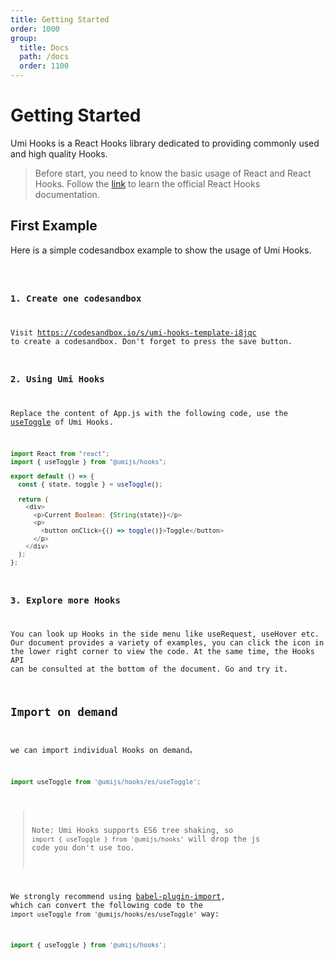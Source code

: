 ```yaml
---
title: Getting Started
order: 1000
group:
  title: Docs
  path: /docs
  order: 1100
---
```


# Getting Started

Umi Hooks is a React Hooks library dedicated to providing commonly used and high quality Hooks.

> Before start, you need to know the basic usage of React and React Hooks. Follow the [link](https://reactjs.org/docs/hooks-intro.html) to learn the official React Hooks documentation.


## First Example

Here is a simple codesandbox example to show the usage of Umi Hooks.


<code src="./demo.tsx" inline />

### 1. Create one codesandbox

Visit https://codesandbox.io/s/umi-hooks-template-i8jqc to create a codesandbox. Don't forget to press the save button.

### 2. Using Umi Hooks

Replace the content of App.js with the following code, use the [useToggle](/state/use-toggle) of Umi Hooks.

```javascript
import React from "react";
import { useToggle } from "@umijs/hooks";

export default () => {
  const { state, toggle } = useToggle();

  return (
    <div>
      <p>Current Boolean: {String(state)}</p>
      <p>
        <button onClick={() => toggle()}>Toggle</button>
      </p>
    </div>
  );
};
```

### 3. Explore more Hooks

You can look up Hooks in the side menu like useRequest, useHover etc. Our document provides a variety of examples, you can click the icon in the lower right corner to view the code. At the same time, the Hooks API can be consulted at the bottom of the document. Go and try it.

## Import on demand

we can import individual Hooks on demand。

```javascript
import useToggle from '@umijs/hooks/es/useToggle';
```

> Note: Umi Hooks supports ES6 tree shaking, so `import { useToggle } from '@umijs/hooks'` will drop the js code you don't use too.

We strongly recommend using [babel-plugin-import](https://github.com/ant-design/babel-plugin-import), which can convert the following code to the `import useToggle from '@umijs/hooks/es/useToggle'` way:

```javascript
import { useToggle } from '@umijs/hooks';
```